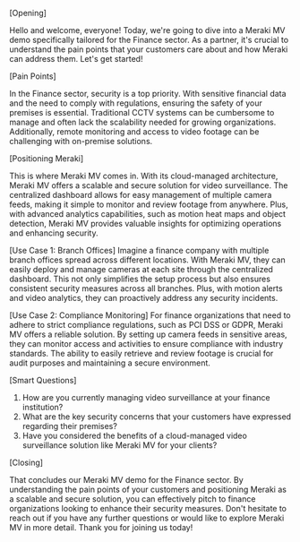[Opening]

Hello and welcome, everyone! Today, we're going to dive into a Meraki MV demo specifically tailored for the Finance sector. As a partner, it's crucial to understand the pain points that your customers care about and how Meraki can address them. Let's get started!

[Pain Points]

In the Finance sector, security is a top priority. With sensitive financial data and the need to comply with regulations, ensuring the safety of your premises is essential. Traditional CCTV systems can be cumbersome to manage and often lack the scalability needed for growing organizations. Additionally, remote monitoring and access to video footage can be challenging with on-premise solutions.

[Positioning Meraki]

This is where Meraki MV comes in. With its cloud-managed architecture, Meraki MV offers a scalable and secure solution for video surveillance. The centralized dashboard allows for easy management of multiple camera feeds, making it simple to monitor and review footage from anywhere. Plus, with advanced analytics capabilities, such as motion heat maps and object detection, Meraki MV provides valuable insights for optimizing operations and enhancing security.

[Use Case 1: Branch Offices]
Imagine a finance company with multiple branch offices spread across different locations. With Meraki MV, they can easily deploy and manage cameras at each site through the centralized dashboard. This not only simplifies the setup process but also ensures consistent security measures across all branches. Plus, with motion alerts and video analytics, they can proactively address any security incidents.

[Use Case 2: Compliance Monitoring]
For finance organizations that need to adhere to strict compliance regulations, such as PCI DSS or GDPR, Meraki MV offers a reliable solution. By setting up camera feeds in sensitive areas, they can monitor access and activities to ensure compliance with industry standards. The ability to easily retrieve and review footage is crucial for audit purposes and maintaining a secure environment.

[Smart Questions]

1. How are you currently managing video surveillance at your finance institution?
2. What are the key security concerns that your customers have expressed regarding their premises?
3. Have you considered the benefits of a cloud-managed video surveillance solution like Meraki MV for your clients?

[Closing]

That concludes our Meraki MV demo for the Finance sector. By understanding the pain points of your customers and positioning Meraki as a scalable and secure solution, you can effectively pitch to finance organizations looking to enhance their security measures. Don't hesitate to reach out if you have any further questions or would like to explore Meraki MV in more detail. Thank you for joining us today!